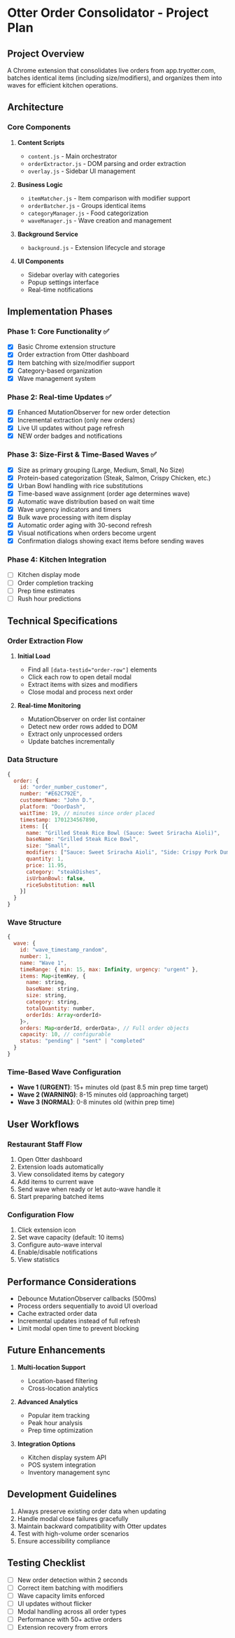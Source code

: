 # Otter Order Consolidator - Project Plan

## Project Overview
A Chrome extension that consolidates live orders from app.tryotter.com, batches identical items (including size/modifiers), and organizes them into waves for efficient kitchen operations.

## Architecture

### Core Components
1. **Content Scripts**
   - `content.js` - Main orchestrator
   - `orderExtractor.js` - DOM parsing and order extraction
   - `overlay.js` - Sidebar UI management

2. **Business Logic**
   - `itemMatcher.js` - Item comparison with modifier support
   - `orderBatcher.js` - Groups identical items
   - `categoryManager.js` - Food categorization
   - `waveManager.js` - Wave creation and management

3. **Background Service**
   - `background.js` - Extension lifecycle and storage

4. **UI Components**
   - Sidebar overlay with categories
   - Popup settings interface
   - Real-time notifications

## Implementation Phases

### Phase 1: Core Functionality ✅
- [x] Basic Chrome extension structure
- [x] Order extraction from Otter dashboard
- [x] Item batching with size/modifier support
- [x] Category-based organization
- [x] Wave management system

### Phase 2: Real-time Updates ✅
- [x] Enhanced MutationObserver for new order detection
- [x] Incremental extraction (only new orders)
- [x] Live UI updates without page refresh
- [x] NEW order badges and notifications

### Phase 3: Size-First & Time-Based Waves ✅
- [x] Size as primary grouping (Large, Medium, Small, No Size)
- [x] Protein-based categorization (Steak, Salmon, Crispy Chicken, etc.)
- [x] Urban Bowl handling with rice substitutions
- [x] Time-based wave assignment (order age determines wave)
- [x] Automatic wave distribution based on wait time
- [x] Wave urgency indicators and timers
- [x] Bulk wave processing with item display
- [x] Automatic order aging with 30-second refresh
- [x] Visual notifications when orders become urgent
- [x] Confirmation dialogs showing exact items before sending waves

### Phase 4: Kitchen Integration
- [ ] Kitchen display mode
- [ ] Order completion tracking
- [ ] Prep time estimates
- [ ] Rush hour predictions

## Technical Specifications

### Order Extraction Flow
1. **Initial Load**
   - Find all `[data-testid="order-row"]` elements
   - Click each row to open detail modal
   - Extract items with sizes and modifiers
   - Close modal and process next order

2. **Real-time Monitoring**
   - MutationObserver on order list container
   - Detect new order rows added to DOM
   - Extract only unprocessed orders
   - Update batches incrementally

### Data Structure
```javascript
{
  order: {
    id: "order_number_customer",
    number: "#E62C792E",
    customerName: "John D.",
    platform: "DoorDash",
    waitTime: 19, // minutes since order placed
    timestamp: 1701234567890,
    items: [{
      name: "Grilled Steak Rice Bowl (Sauce: Sweet Sriracha Aioli)",
      baseName: "Grilled Steak Rice Bowl",
      size: "Small",
      modifiers: ["Sauce: Sweet Sriracha Aioli", "Side: Crispy Pork Dumplings ($6.95)"],
      quantity: 1,
      price: 11.95,
      category: "steakDishes",
      isUrbanBowl: false,
      riceSubstitution: null
    }]
  }
}
```

### Wave Structure
```javascript
{
  wave: {
    id: "wave_timestamp_random",
    number: 1,
    name: "Wave 1",
    timeRange: { min: 15, max: Infinity, urgency: "urgent" },
    items: Map<itemKey, {
      name: string,
      baseName: string,
      size: string,
      category: string,
      totalQuantity: number,
      orderIds: Array<orderId>
    }>,
    orders: Map<orderId, orderData>, // Full order objects
    capacity: 10, // configurable
    status: "pending" | "sent" | "completed"
  }
}
```

### Time-Based Wave Configuration
- **Wave 1 (URGENT)**: 15+ minutes old (past 8.5 min prep time target)
- **Wave 2 (WARNING)**: 8-15 minutes old (approaching target)
- **Wave 3 (NORMAL)**: 0-8 minutes old (within prep time)

## User Workflows

### Restaurant Staff Flow
1. Open Otter dashboard
2. Extension loads automatically
3. View consolidated items by category
4. Add items to current wave
5. Send wave when ready or let auto-wave handle it
6. Start preparing batched items

### Configuration Flow
1. Click extension icon
2. Set wave capacity (default: 10 items)
3. Configure auto-wave interval
4. Enable/disable notifications
5. View statistics

## Performance Considerations
- Debounce MutationObserver callbacks (500ms)
- Process orders sequentially to avoid UI overload
- Cache extracted order data
- Incremental updates instead of full refresh
- Limit modal open time to prevent blocking

## Future Enhancements
1. **Multi-location Support**
   - Location-based filtering
   - Cross-location analytics

2. **Advanced Analytics**
   - Popular item tracking
   - Peak hour analysis
   - Prep time optimization

3. **Integration Options**
   - Kitchen display system API
   - POS system integration
   - Inventory management sync

## Development Guidelines
1. Always preserve existing order data when updating
2. Handle modal close failures gracefully
3. Maintain backward compatibility with Otter updates
4. Test with high-volume order scenarios
5. Ensure accessibility compliance

## Testing Checklist
- [ ] New order detection within 2 seconds
- [ ] Correct item batching with modifiers
- [ ] Wave capacity limits enforced
- [ ] UI updates without flicker
- [ ] Modal handling across all order types
- [ ] Performance with 50+ active orders
- [ ] Extension recovery from errors